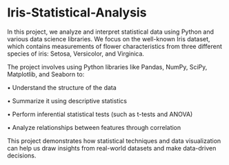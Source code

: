 # Iris-Statistical-Analysis
In this project, we analyze and interpret statistical data using Python and various data science libraries. We focus on the well-known Iris dataset, which contains measurements of flower characteristics from three different species of iris: Setosa, Versicolor, and Virginica.

The project involves using Python libraries like Pandas, NumPy, SciPy, Matplotlib, and Seaborn to:

•	Understand the structure of the data

•	Summarize it using descriptive statistics

•	Perform inferential statistical tests (such as t-tests and ANOVA)

•	Analyze relationships between features through correlation

This project demonstrates how statistical techniques and data visualization can help us draw insights from real-world datasets and make data-driven decisions.
